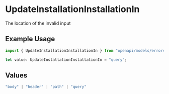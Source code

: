 # UpdateInstallationInstallationIn

The location of the invalid input

## Example Usage

```typescript
import { UpdateInstallationInstallationIn } from "openapi/models/errors";

let value: UpdateInstallationInstallationIn = "query";
```

## Values

```typescript
"body" | "header" | "path" | "query"
```